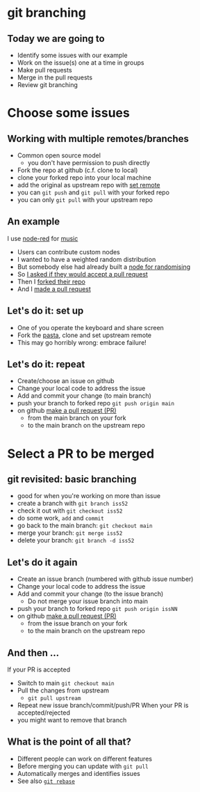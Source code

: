 # git branching 


## Today we are going to


- Identify some issues with our example
- Work on the issue(s) one at a time in groups
- Make pull requests
- Merge in the pull requests
- Review git branching



# Choose some issues




## Working with multiple remotes/branches


- Common open source model 
  - you don't have permission to push directly
- Fork the repo at github (c.f. clone to local)
- clone your forked repo into your local machine
- add the original as upstream repo with [set remote](https://docs.github.com/en/free-pro-team@latest/github/collaborating-with-issues-and-pull-requests/configuring-a-remote-for-a-fork)
- you can `git push` and `git pull` with your forked repo
- you can only `git pull` with your upstream repo



## An example


I use [node-red](https://nodered.org/) for [music](https://flows.nodered.org/node/node-red-contrib-music)

- Users can contribute custom nodes
- I wanted to have a weighted random distribution
- But somebody else had already built a [node for randomising](https://flows.nodered.org/node/node-red-contrib-random-output)
- So [I asked if they would accept a pull request](https://github.com/lutzer/node-red-contrib-random-output/issues/1)
- Then I [forked their repo](https://github.com/stevenaeola/node-red-contrib-random-output)
- And I [made a pull request](https://github.com/lutzer/node-red-contrib-random-output/pull/2)



## Let's do it: set up

- One of you operate the keyboard and share screen
- Fork the [pasta](https://github.com/stevenaeola/progblack_2223), clone and set upstream remote
- This may go horribly wrong: embrace failure!


## Let's do it: repeat 

- Create/choose an issue on github
- Change your local code to address the issue
- Add and commit your change (to main branch)
- push your branch to forked repo `git push origin main`
- on github [make a pull request (PR)](https://docs.github.com/en/free-pro-team@latest/github/collaborating-with-issues-and-pull-requests/creating-a-pull-request-from-a-fork)
  - from the main branch on your fork
  - to the main branch on the upstream repo


# Select a PR to be merged


## git revisited: basic branching


- good for when you're working on more than issue
- create a branch with `git branch iss52`
- check it out with `git checkout iss52`
- do some work, `add` and `commit`
- go back to the main branch: `git checkout main`
- merge your branch: `git merge iss52`
- delete your branch: `git branch -d iss52`



## Let's do it again

- Create an issue branch (numbered with github issue number)
- Change your local code to address the issue
- Add and commit your change (to the issue branch)
  - Do not merge your issue branch into main
- push your branch to forked repo `git push origin issNN`
- on github [make a pull request (PR)](https://docs.github.com/en/free-pro-team@latest/github/collaborating-with-issues-and-pull-requests/creating-a-pull-request-from-a-fork)
  - from the issue branch on your fork
  - to the main branch on the upstream repo


## And then ...

If your PR is accepted
- Switch to main `git checkout main`
- Pull the changes from upstream
  - `git pull upstream`
- Repeat new issue branch/commit/push/PR
When your PR is accepted/rejected
- you might want to remove that branch


## What is the point of all that?

- Different people can work on different features
- Before merging you can update with `git pull`
- Automatically merges and identifies issues
- See also [`git rebase`](https://git-scm.com/book/en/v2/Git-Branching-Rebasing)



